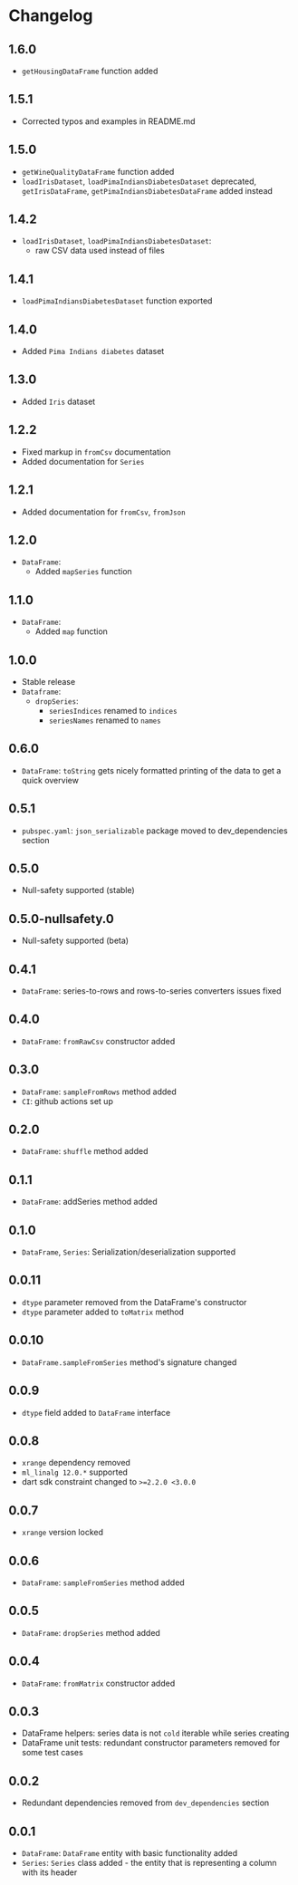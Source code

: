# Changelog

## 1.6.0
- `getHousingDataFrame` function added

## 1.5.1
- Corrected typos and examples in README.md

## 1.5.0
- `getWineQualityDataFrame` function added
- `loadIrisDataset`, `loadPimaIndiansDiabetesDataset` deprecated, `getIrisDataFrame`, `getPimaIndiansDiabetesDataFrame` added instead

## 1.4.2
- `loadIrisDataset`, `loadPimaIndiansDiabetesDataset`: 
    - raw CSV data used instead of files

## 1.4.1
- `loadPimaIndiansDiabetesDataset` function exported

## 1.4.0
- Added `Pima Indians diabetes` dataset

## 1.3.0
- Added `Iris` dataset

## 1.2.2
- Fixed markup in `fromCsv` documentation
- Added documentation for `Series`

## 1.2.1
- Added documentation for `fromCsv`, `fromJson`

## 1.2.0
- `DataFrame`:
    - Added `mapSeries` function

## 1.1.0
- `DataFrame`:
    - Added `map` function

## 1.0.0

- Stable release
- `Dataframe`:
    - `dropSeries`:
        - `seriesIndices` renamed to `indices` 
        - `seriesNames` renamed to `names` 

## 0.6.0

- `DataFrame`: `toString` gets nicely formatted printing of the data to get a quick overview

## 0.5.1

- `pubspec.yaml`: `json_serializable` package moved to dev_dependencies section

## 0.5.0

- Null-safety supported (stable)

## 0.5.0-nullsafety.0

- Null-safety supported (beta)

## 0.4.1

- `DataFrame`: series-to-rows and rows-to-series converters issues fixed

## 0.4.0

- `DataFrame`: `fromRawCsv` constructor added

## 0.3.0

- `DataFrame`: `sampleFromRows` method added
- `CI`: github actions set up

## 0.2.0

- `DataFrame`: `shuffle` method added

## 0.1.1

- `DataFrame`: addSeries method added

## 0.1.0

- `DataFrame`, `Series`: Serialization/deserialization supported

## 0.0.11

- `dtype` parameter removed from the DataFrame's constructor
- `dtype` parameter added to `toMatrix` method

## 0.0.10

- `DataFrame.sampleFromSeries` method's signature changed

## 0.0.9

- `dtype` field added to `DataFrame` interface

## 0.0.8

- `xrange` dependency removed
- `ml_linalg 12.0.*` supported
- dart sdk constraint changed to `>=2.2.0 <3.0.0`

## 0.0.7

- `xrange` version locked

## 0.0.6

- `DataFrame`: `sampleFromSeries` method added

## 0.0.5

- `DataFrame`: `dropSeries` method added

## 0.0.4

- `DataFrame`: `fromMatrix` constructor added

## 0.0.3

- DataFrame helpers: series data is not `cold` iterable while series creating
- DataFrame unit tests: redundant constructor parameters removed for some test cases

## 0.0.2

- Redundant dependencies removed from `dev_dependencies` section

## 0.0.1

- `DataFrame`: `DataFrame` entity with basic functionality added
- `Series`: `Series` class added - the entity that is representing a column with its header
